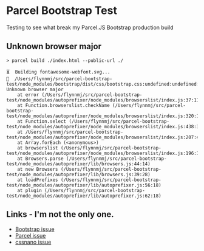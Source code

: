 # Parcel Bootstrap Test
Testing to see what break my Parcel.JS Bootstrap production build


## Unknown browser major
```
> parcel build ./index.html --public-url ./

⏳  Building fontawesome-webfont.svg...
🚨  /Users/flynnmj/src/parcel-bootstrap-test/node_modules/bootstrap/dist/css/bootstrap.css:undefined:undefined: Unknown browser major
    at error (/Users/flynnmj/src/parcel-bootstrap-test/node_modules/autoprefixer/node_modules/browserslist/index.js:37:11)
    at Function.browserslist.checkName (/Users/flynnmj/src/parcel-bootstrap-test/node_modules/autoprefixer/node_modules/browserslist/index.js:320:18)
    at Function.select (/Users/flynnmj/src/parcel-bootstrap-test/node_modules/autoprefixer/node_modules/browserslist/index.js:438:37)
    at /Users/flynnmj/src/parcel-bootstrap-test/node_modules/autoprefixer/node_modules/browserslist/index.js:207:41
    at Array.forEach (<anonymous>)
    at browserslist (/Users/flynnmj/src/parcel-bootstrap-test/node_modules/autoprefixer/node_modules/browserslist/index.js:196:13)
    at Browsers.parse (/Users/flynnmj/src/parcel-bootstrap-test/node_modules/autoprefixer/lib/browsers.js:44:14)
    at new Browsers (/Users/flynnmj/src/parcel-bootstrap-test/node_modules/autoprefixer/lib/browsers.js:39:28)
    at loadPrefixes (/Users/flynnmj/src/parcel-bootstrap-test/node_modules/autoprefixer/lib/autoprefixer.js:56:18)
    at plugin (/Users/flynnmj/src/parcel-bootstrap-test/node_modules/autoprefixer/lib/autoprefixer.js:62:18)

```

## Links - I'm not the only one.
-   [Bootstrap issue](https://github.com/twbs/bootstrap/issues/25118)
-   [Parcel issue](https://github.com/parcel-bundler/parcel/issues/645)
-   [cssnano
issue](https://github.com/ben-eb/cssnano/issues/447)
